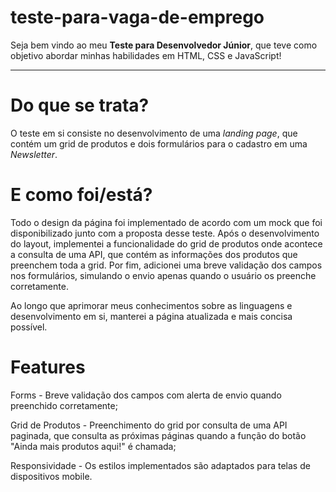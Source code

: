 # teste-para-vaga-de-emprego
Seja bem vindo ao meu **Teste para Desenvolvedor Júnior**,
que teve como objetivo abordar minhas habilidades em HTML, CSS e JavaScript!

---

# Do que se trata?
O teste em si consiste no desenvolvimento de uma *landing page*, 
que contém um grid de produtos e dois formulários para o cadastro em uma *Newsletter*.

# E como foi/está?
Todo o design da página foi implementado de acordo com um mock que foi disponibilizado junto com a proposta desse teste.
Após o desenvolvimento do layout, implementei a funcionalidade do grid de produtos onde acontece a consulta de uma API, 
que contém as informações dos produtos que preenchem toda a grid.
Por fim, adicionei uma breve validação dos campos nos formulários, simulando o envio apenas quando o usuário os preenche corretamente.

Ao longo que aprimorar meus conhecimentos sobre as linguagens e desenvolvimento em si, manterei a página atualizada e mais 
concisa possível.

# Features
Forms - Breve validação dos campos com alerta de envio quando preenchido corretamente;

Grid de Produtos - Preenchimento do grid por consulta de uma API paginada, 
que consulta as próximas páginas quando a função do botão "Ainda mais produtos aqui!" é chamada;

Responsividade - Os estilos implementados são adaptados para telas de dispositivos mobile.
